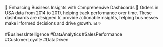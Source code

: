 🚀 Enhancing Business Insights with Comprehensive Dashboards 🚀
 Orders in USA data from 2014 to 2017, helping track performance over time.
These dashboards are designed to provide actionable insights, helping businesses make informed decisions and drive growth. 📊✨

#BusinessIntelligence #DataAnalytics #SalesPerformance #CustomerLoyalty #DataDriven

